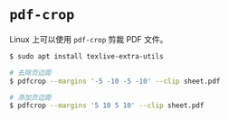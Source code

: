 # `pdf-crop`

Linux 上可以使用 `pdf-crop` 剪裁 PDF 文件。

```bash
$ sudo apt install texlive-extra-utils

# 去除页边距
$ pdfcrop --margins '-5 -10 -5 -10' --clip sheet.pdf

# 添加页边距
$ pdfcrop --margins '5 10 5 10' --clip sheet.pdf
```